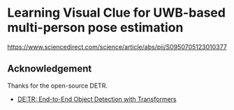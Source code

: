 # Learning Visual Clue for UWB-based multi-person pose estimation

https://www.sciencedirect.com/science/article/abs/pii/S0950705123010377


## Acknowledgement
Thanks for the open-source DETR.
* [DE⫶TR: End-to-End Object Detection with Transformers](https://github.com/facebookresearch/detr)
